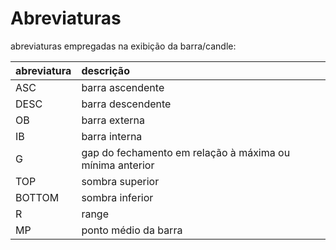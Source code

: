 # Abreviaturas  

abreviaturas empregadas na exibição da barra/candle:    

abreviatura | descrição 
:----- | :------
ASC | barra ascendente 
DESC |  barra descendente
OB | barra externa 
IB | barra interna 
G | gap do fechamento em relação à máxima ou mínima anterior
TOP | sombra superior
BOTTOM | sombra inferior
R | range
MP | ponto médio da barra

